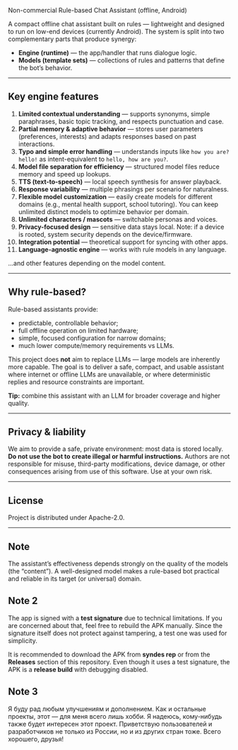 Non-commercial Rule-based Chat Assistant (offline, Android)

A compact offline chat assistant built on rules — lightweight and designed to run on low-end devices (currently Android). The system is split into two complementary parts that produce synergy:

- **Engine (runtime)** — the app/handler that runs dialogue logic.  
- **Models (template sets)** — collections of rules and patterns that define the bot’s behavior.

---

## Key engine features

1. **Limited contextual understanding** — supports synonyms, simple paraphrases, basic topic tracking, and respects punctuation and case.  
2. **Partial memory & adaptive behavior** — stores user parameters (preferences, interests) and adapts responses based on past interactions.  
3. **Typo and simple error handling** — understands inputs like `how you are? hello!` as intent-equivalent to `hello, how are you?`.  
4. **Model file separation for efficiency** — structured model files reduce memory and speed up lookups.  
5. **TTS (text-to-speech)** — local speech synthesis for answer playback.  
6. **Response variability** — multiple phrasings per scenario for naturalness.  
7. **Flexible model customization** — easily create models for different domains (e.g., mental health support, school tutoring). You can keep unlimited distinct models to optimize behavior per domain.  
8. **Unlimited characters / mascots** — switchable personas and voices.  
9. **Privacy-focused design** — sensitive data stays local. Note: if a device is rooted, system security depends on the device/firmware.  
10. **Integration potential** — theoretical support for syncing with other apps.  
11. **Language-agnostic engine** — works with rule models in any language.

…and other features depending on the model content.

---

## Why rule-based?

Rule-based assistants provide:
- predictable, controllable behavior;  
- full offline operation on limited hardware;  
- simple, focused configuration for narrow domains;  
- much lower compute/memory requirements vs LLMs.

This project does **not** aim to replace LLMs — large models are inherently more capable. The goal is to deliver a safe, compact, and usable assistant where internet or offline LLMs are unavailable, or where deterministic replies and resource constraints are important.

**Tip:** combine this assistant with an LLM for broader coverage and higher quality.

---

## Privacy & liability

We aim to provide a safe, private environment: most data is stored locally. **Do not use the bot to create illegal or harmful instructions.** Authors are not responsible for misuse, third-party modifications, device damage, or other consequences arising from use of this software. Use at your own risk.

---

## License

Project is distributed under Apache-2.0.

---

## Note

The assistant’s effectiveness depends strongly on the quality of the models (the “content”). A well-designed model makes a rule-based bot practical and reliable in its target (or universal) domain.

## Note 2

The app is signed with a **test signature** due to technical limitations. If you are concerned about that, feel free to rebuild the APK manually. Since the signature itself does not protect against tampering, a test one was used for simplicity.

It is recommended to download the APK from **syndes rep** or from the **Releases** section of this repository. Even though it uses a test signature, the APK is a **release build** with debugging disabled.

## Note 3

Я буду рад любым улучшениям и дополнением. Как и остальные проекты, этот — для меня всего лишь хобби. Я надеюсь, кому-нибудь также будет интересен этот проект. Приветствую пользователей и разработчиков не только из России, но и из других стран тоже. Всего хорошего, друзья!

